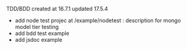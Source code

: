 TDD/BDD
created at 16.7.1 updated 17.5.4
- add node test projec at /example/nodetest : description for mongo model tier testing
- add bdd test example
- add jsdoc example
